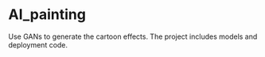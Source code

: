 # AI_painting

Use GANs to generate the cartoon effects. The project includes models and deployment code.